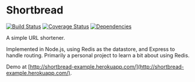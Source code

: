 Shortbread
==========

[![Build Status](https://travis-ci.org/matthewbdaly/Shortbread.svg?branch=master)](https://travis-ci.org/matthewbdaly/Shortbread)
[![Coverage Status](https://img.shields.io/coveralls/matthewbdaly/Shortbread.svg)](https://coveralls.io/r/matthewbdaly/Shortbread?branch=master)
[![Dependencies](https://david-dm.org/matthewbdaly/Shortbread.png)](https://david-dm.org/matthewbdaly/Shortbread)

A simple URL shortener.

Implemented in Node.js, using Redis as the datastore, and Express to handle routing. Primarily a personal project to learn a bit about using Redis.

Demo at [http://shortbread-example.herokuapp.com/](http://shortbread-example.herokuapp.com/).
